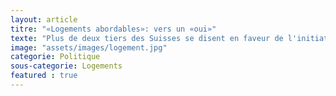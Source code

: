 ```yaml
---
layout: article
titre: "«Logements abordables»: vers un «oui»"
texte: "Plus de deux tiers des Suisses se disent en faveur de l'initiative de l'ASLOCA. La loi anti-homophobe maintient aussi une conforable avance. L'initiative pour des logements abordables et la norme pénale anti-homophobie sont bien parties pour l'emporter le 9 février. Le 2e sondage Tamedia prévoit une majorité de plus ou moins deux tiers de oui pour les deux objets soumis au peuple suisse. Ainsi, l'initiative populaire de l'ASLOCA pour des logements abordables recueille 60% d'avis favorables, contre 37% de non et 3% qui ne savent pas, indique le 2e sondage de Tamedia publié mercredi. Sachant qu'une initiative perd en général du soutien au fur et à mesure de la campagne, celle-ci pourrait tout de même disposer d'une réserve suffisante pour passer le cap le 9 février."
image: "assets/images/logement.jpg"
categorie: Politique
sous-categorie: Logements
featured : true
---
```

